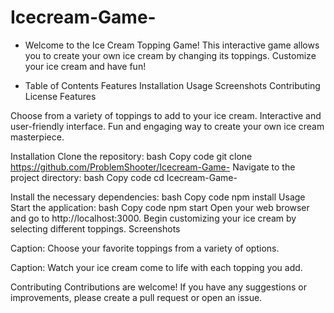 # Icecream-Game-

* Welcome to the Ice Cream Topping Game! This interactive game allows you to create your own ice cream by changing its toppings. Customize your ice cream and have fun!

* Table of Contents
    Features
    Installation
    Usage
    Screenshots
    Contributing
    License
    Features

Choose from a variety of toppings to add to your ice cream.
Interactive and user-friendly interface.
Fun and engaging way to create your own ice cream masterpiece.

Installation
Clone the repository:
bash
Copy code
git clone https://github.com/ProblemShooter/Icecream-Game-
Navigate to the project directory:
bash
Copy code
cd Icecream-Game-

Install the necessary dependencies:
bash
Copy code
npm install
Usage
Start the application:
bash
Copy code
npm start
Open your web browser and go to http://localhost:3000.
Begin customizing your ice cream by selecting different toppings.
Screenshots

Caption: Choose your favorite toppings from a variety of options.


Caption: Watch your ice cream come to life with each topping you add.

Contributing
Contributions are welcome! If you have any suggestions or improvements, please create a pull request or open an issue.
